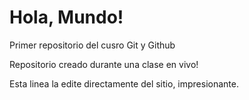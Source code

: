# Hola, Mundo!
 Primer repositorio del cusro Git y Github

 Repositorio creado durante una clase en vivo!
 
 Esta linea la edite directamente del sitio, impresionante.
